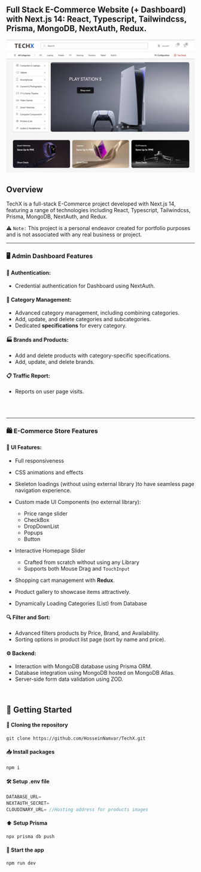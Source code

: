 ## Full Stack E-Commerce Website (+ Dashboard) with Next.js 14: React, Typescript, Tailwindcss, Prisma, MongoDB, NextAuth, Redux.

![Fullstack E-Commerce Website](public/Poster.png)

## Overview

TechX is a full-stack E-Commerce project developed with Next.js 14, featuring a range of technologies including React, Typescript, Tailwindcss, Prisma, MongoDB, NextAuth, and Redux.

⚠️ `Note:` This project is a personal endeavor created for portfolio purposes and is not associated with any real business or project.

---


### 🖥️ Admin Dashboard Features

#### 🔐 Authentication:

- Credential authentication for Dashboard using NextAuth.

#### 📁 Category Management:

- Advanced category management, including combining categories.
- Add, update, and delete categories and subcategories.
- Dedicated **specifications** for every category.

#### 🏭 Brands and Products:

- Add and delete products with category-specific specifications.
- Add, update, and delete brands.

#### 📋 Traffic Report:

- Reports on user page visits.

<br/>
<br/>

---

### 🛍️ E-Commerce Store Features

#### 🎨 UI Features:

- Full responsiveness
- CSS animations and effects
- Skeleton loadings (without using external library )to have seamless page navigation experience.
- Custom made UI Components (no external library):

  - Price range slider
  - CheckBox
  - DropDownList
  - Popups
  - Button

- Interactive Homepage Slider

  - Crafted from scratch without using any Library
  - Supports both Mouse Drag and `TouchInput`

- Shopping cart management with **Redux**.
- Product gallery to showcase items attractively.
- Dynamically Loading Categories (List) from Database

#### 🔍 Filter and Sort:

- Advanced filters products by Price, Brand, and Availability.
- Sorting options in product list page (sort by name and price).

#### ⚙️ Backend:

- Interaction with MongoDB database using Prisma ORM.
- Database integration using MongoDB hosted on MongoDB Atlas.
- Server-side form data validation using ZOD.

<br/>

## 🚀 Getting Started

#### 💾 Cloning the repository

```shell
git clone https://github.com/HosseinNamvar/TechX.git
```

#### 📥 Install packages

```shell
npm i
```

#### 🛠️ Setup .env file

```js
DATABASE_URL=
NEXTAUTH_SECRET=
CLOUDINARY_URL= //Hosting address for products images
```

#### ⬆️ Setup Prisma

```shell
npx prisma db push

```

#### 🚀 Start the app

```shell
npm run dev
```
